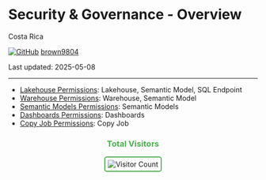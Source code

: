 # Security \& Governance - Overview 

Costa Rica

[![GitHub](https://img.shields.io/badge/--181717?logo=github&logoColor=ffffff)](https://github.com/)
[brown9804](https://github.com/brown9804)

Last updated: 2025-05-08

------------------------------------------

- [Lakehouse Permissions](./LakehousePermissions.md): Lakehouse, Semantic Model, SQL Endpoint 
- [Warehouse Permissions](./WarehousePermissions.md): Warehouse, Semantic Model
- [Semantic Models Permissions](./SemanticModelsPermissions.md): Semantic Models
- [Dashboards Permissions](./DashboardPermissions.md): Dashboards
- [Copy Job Permissions](./CopyJobPermissions.md): Copy Job

<div align="center">
  <h3 style="color: #4CAF50;">Total Visitors</h3>
  <img src="https://profile-counter.glitch.me/brown9804/count.svg" alt="Visitor Count" style="border: 2px solid #4CAF50; border-radius: 5px; padding: 5px;"/>
</div>
